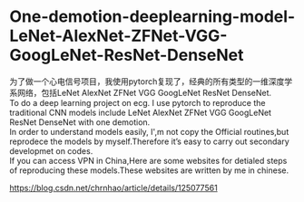 # One-demotion-deeplearning-model-LeNet-AlexNet-ZFNet-VGG-GoogLeNet-ResNet-DenseNet
为了做一个心电信号项目，我使用pytorch复现了，经典的所有类型的一维深度学系网络，包括LeNet AlexNet ZFNet VGG GoogLeNet ResNet DenseNet.  
To do a deep learning project on ecg. I use pytorch to reproduce the traditional CNN models include LeNet AlexNet ZFNet VGG GoogLeNet ResNet DenseNet with one demotion.  
In order to understand models easily, I',m not copy  the Official routines,but reprodece the models by myself.Therefore it’s easy to carry out secondary developmet on codes.  
If you can access VPN in China,Here are some websites for detialed steps of reproducing these models.These websites  are written by me in chinese.  


[https://blog.csdn.net/chrnhao/article/details/125077561  ](https://blog.csdn.net/chrnhao/category_11915081.html?spm=1001.2014.3001.5482)



